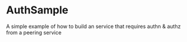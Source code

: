 # AuthSample
A simple example of how to build an service that requires authn &amp; authz from a peering service
